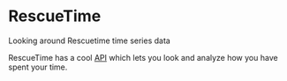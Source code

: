 # RescueTime

Looking around Rescuetime time series data

RescueTime has a cool [API](https://www.rescuetime.com/apidoc) which lets you look and analyze how you have spent your time.



